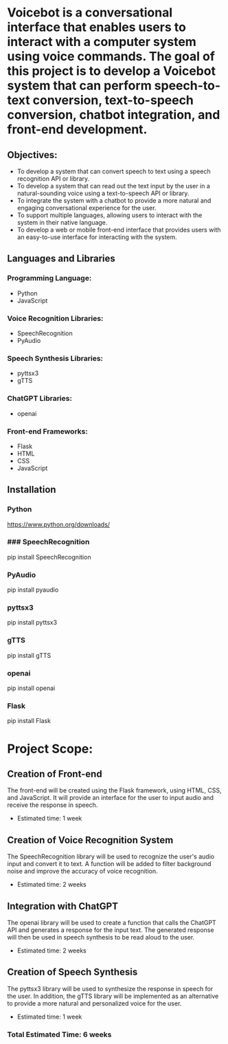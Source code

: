# Voicebot is a conversational interface that enables users to interact with a computer system using voice commands. The goal of this project is to develop a Voicebot system that can perform speech-to-text conversion, text-to-speech conversion, chatbot integration, and front-end development.

## Objectives:

- To develop a system that can convert speech to text using a speech recognition API or library.
- To develop a system that can read out the text input by the user in a natural-sounding voice using a text-to-speech API or library.
- To integrate the system with a chatbot to provide a more natural and engaging conversational experience for the user.
- To support multiple languages, allowing users to interact with the system in their native language.
- To develop a web or mobile front-end interface that provides users with an easy-to-use interface for interacting with the system.

## Languages and Libraries

### Programming Language:
- Python
- JavaScript

### Voice Recognition Libraries:
- SpeechRecognition
- PyAudio

### Speech Synthesis Libraries:
- pyttsx3
- gTTS

### ChatGPT Libraries:
- openai

### Front-end Frameworks:
- Flask
- HTML
- CSS
- JavaScript

## Installation

### Python 
https://www.python.org/downloads/

### ### SpeechRecognition 
pip install SpeechRecognition

### PyAudio
pip install pyaudio

### pyttsx3
pip install pyttsx3

### gTTS
pip install gTTS

### openai
pip install openai

### Flask
pip install Flask

# Project Scope:

## Creation of Front-end
The front-end will be created using the Flask framework, using HTML, CSS, and JavaScript. It will provide an interface for the user to input audio and receive the response in speech.
- Estimated time: 1 week

## Creation of Voice Recognition System
The SpeechRecognition library will be used to recognize the user's audio input and convert it to text. A function will be added to filter background noise and improve the accuracy of voice recognition.
- Estimated time: 2 weeks

## Integration with ChatGPT
The openai library will be used to create a function that calls the ChatGPT API and generates a response for the input text. The generated response will then be used in speech synthesis to be read aloud to the user.
- Estimated time: 2 weeks

## Creation of Speech Synthesis
The pyttsx3 library will be used to synthesize the response in speech for the user. In addition, the gTTS library will be implemented as an alternative to provide a more natural and personalized voice for the user.
- Estimated time: 1 week

### Total Estimated Time: 6 weeks